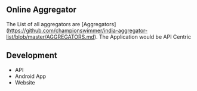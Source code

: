 ## Online Aggregator ##
The List of all aggregators are [Aggregators] (https://github.com/championswimmer/india-aggregator-list/blob/master/AGGREGATORS.md). The Application would be API Centric

## Development ##
- API
- Android App
- Website